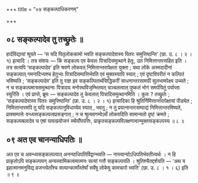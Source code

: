 +++
title = "०४ सङ्कल्पाधिकरणम्"

+++

## ०८ सङ्कल्पादेव तु तच्छ्रुतेः ॥

हार्दविद्यायां श्रूयते — ‘स यदि पितृलोककामो भवति सङ्कल्पादेवास्य पितरः समुत्तिष्ठन्ति’ (छा. उ. ८ । २ । १) इत्यादि । तत्र संशयः — किं सङ्कल्प एव केवलः पित्रादिसमुत्थाने हेतुः, उत निमित्तान्तरसहित इति । तत्र सत्यपि ‘सङ्कल्पादेव’ इति श्रवणे लोकवत् निमित्तान्तरापेक्षता युक्ता ; यथा लोके अस्मदादीनां सङ्कल्पात् गमनादिभ्यश्च हेतुभ्यः पित्रादिसम्पत्तिर्भवति एवं मुक्तस्यापि स्यात् ; एवं दृष्टविपरीतं न कल्पितं भविष्यति ; ‘सङ्कल्पादेव’ इति तु राज्ञ इव सङ्कल्पितार्थसिद्धिकरीं साधनान्तरसामग्रीं सुलभामपेक्ष्य उच्यते ; न च सङ्कल्पमात्रसमुत्थानाः पित्रादयः मनोरथविजृम्भितवत् चञ्चलत्वात् पुष्कलं भोगं समर्पयितुं पर्याप्ताः स्युरिति । एवं प्राप्ते, ब्रूमः — सङ्कल्पादेव तु केवलात् पित्रादिसमुत्थानमिति । कुतः ? तच्छ्रुतेः ; ‘सङ्कल्पादेवास्य पितरः समुत्तिष्ठन्ति’ (छा. उ. ८ । २ । १) इत्यादिका हि श्रुतिर्निमित्तान्तरापेक्षायां पीड्येत ; निमित्तान्तरमपि तु यदि सङ्कल्पानुविधाय्येव स्यात् , भवतु ; न तु प्रयत्नान्तरसम्पाद्यं निमित्तान्तरमिष्यते, प्राक्सम्पत्तेः वन्ध्यसङ्कल्पत्वप्रसङ्गात् ; न च श्रुत्यवगम्येऽर्थे लोकवदिति सामान्यतो दृष्टं क्रमते ; सङ्कल्पबलादेव च एषां यावत्प्रयोजनं स्थैर्योपपत्तिः, प्राकृतसङ्कल्पविलक्षणत्वान्मुक्तसङ्कल्पस्य ॥ ८ ॥

## ०९ अत एव चानन्याधिपतिः ॥

अत एव च अवन्ध्यसङ्कल्पत्वात् अनन्याधिपतिर्विद्वान्भवति — नास्यान्योऽधिपतिर्भवतीत्यर्थः । न हि प्राकृतोऽपि सङ्कल्पयन् अन्यस्वामिकत्वमात्मनः सत्यां गतौ सङ्कल्पयति । श्रुतिश्चैतद्दर्शयति — ‘अथ य इहात्मानमनुविद्य व्रजन्त्येताँश्च सत्यान्कामाँस्तेषाँ सर्वेषु लोकेषु कामचारो भवति’ (छा. उ. ८ । १ । ६) इति ॥ ९ ॥
